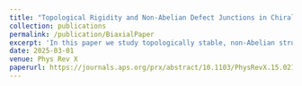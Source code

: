 ```yaml
---
title: "Topological Rigidity and Non-Abelian Defect Junctions in Chiral Nematic Systems with Effective Biaxial Symmetry"
collection: publications
permalink: /publication/BiaxialPaper
excerpt: 'In this paper we study topologically stable, non-Abelian structures in Chiral liquid crystals.'
date: 2025-03-01
venue: Phys Rev X
paperurl: https://journals.aps.org/prx/abstract/10.1103/PhysRevX.15.021036
---
```



